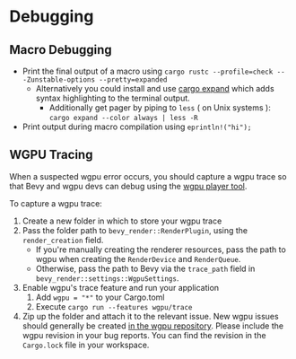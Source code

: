 # Debugging

## Macro Debugging

* Print the final output of a macro using `cargo rustc --profile=check -- -Zunstable-options --pretty=expanded`
  * Alternatively you could install and use [cargo expand](https://github.com/dtolnay/cargo-expand) which adds syntax highlighting to the terminal output.
    * Additionally get pager by piping to `less` ( on Unix systems ): `cargo expand --color always | less -R`
* Print output during macro compilation using `eprintln!("hi");`

## WGPU Tracing

When a suspected wgpu error occurs, you should capture a wgpu trace so that Bevy and wgpu devs can debug using the [wgpu player tool](https://github.com/gfx-rs/wgpu/wiki/Debugging-wgpu-Applications#tracing-infrastructure).

To capture a wgpu trace:

1. Create a new folder in which to store your wgpu trace
2. Pass the folder path to `bevy_render::RenderPlugin`, using the `render_creation` field.
   * If you're manually creating the renderer resources, pass the path to wgpu when creating the `RenderDevice` and `RenderQueue`.
   * Otherwise, pass the path to Bevy via the `trace_path` field in `bevy_render::settings::WgpuSettings`.
3. Enable wgpu's trace feature and run your application
   1. Add `wgpu = "*"` to your Cargo.toml
   2. Execute `cargo run --features wgpu/trace`
4. Zip up the folder and attach it to the relevant issue. New wgpu issues should generally be created [in the wgpu repository](https://github.com/gfx-rs/wgpu). Please include the wgpu revision in your bug reports. You can find the revision in the `Cargo.lock` file in your workspace.
